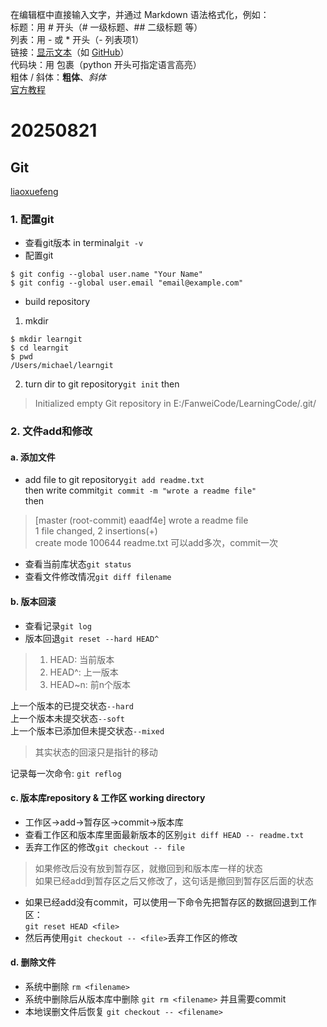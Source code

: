 在编辑框中直接输入文字，并通过 Markdown 语法格式化，例如：  
标题：用 # 开头（# 一级标题、## 二级标题 等）  
列表：用 - 或 * 开头（- 列表项1）  
链接：[显示文本](链接地址)（如 [GitHub](https://github.com)）  
代码块：用 包裹（python 开头可指定语言高亮）  
粗体 / 斜体：**粗体**、*斜体*  
[官方教程](https://docs.github.com/en/get-started/writing-on-github/getting-started-with-writing-and-formatting-on-github/basic-writing-and-formatting-syntax)

# 20250821
## Git  
[liaoxuefeng](https://liaoxuefeng.com/books/git/install-git/index.html)  
### 1. 配置git
- 查看git版本 in terminal`git -v`
- 配置git  
```
$ git config --global user.name "Your Name"
$ git config --global user.email "email@example.com"
```
- build repository  
1. mkdir  
```
$ mkdir learngit
$ cd learngit
$ pwd
/Users/michael/learngit
```  
2. turn dir to git repository`git init`
then 
> Initialized empty Git repository in E:/FanweiCode/LearningCode/.git/
### 2. 文件add和修改
#### a. 添加文件  
- add file to git repository`git add readme.txt`  
then write commit`git commit -m "wrote a readme file"`  
then  
> [master (root-commit) eaadf4e] wrote a readme file  
 1 file changed, 2 insertions(+)  
 create mode 100644 readme.txt
> 可以add多次，commit一次
- 查看当前库状态`git status`  
- 查看文件修改情况`git diff filename`
#### b. 版本回滚  
- 查看记录`git log`
- 版本回退`git reset --hard HEAD^`  

> 1. HEAD: 当前版本  
> 2. HEAD^: 上一版本  
> 3. HEAD~n: 前n个版本  

上一个版本的已提交状态`--hard`  
上一个版本未提交状态`--soft`  
上一个版本已添加但未提交状态`--mixed`  

> 其实状态的回滚只是指针的移动  

记录每一次命令: `git reflog`  

#### c. 版本库repository & 工作区 working directory
- 工作区->add->暂存区->commit->版本库
- 查看工作区和版本库里面最新版本的区别`git diff HEAD -- readme.txt`
- 丢弃工作区的修改`git checkout -- file`
> 如果修改后没有放到暂存区，就撤回到和版本库一样的状态  
> 如果已经add到暂存区之后又修改了，这句话是撤回到暂存区后面的状态  
- 如果已经add没有commit，可以使用一下命令先把暂存区的数据回退到工作区：  
`git reset HEAD <file>`  
- 然后再使用`git checkout -- <file>`丢弃工作区的修改  

#### d. 删除文件  
- 系统中删除  `rm <filename>`
- 系统中删除后从版本库中删除  `git rm <filename>` 并且需要commit  
- 本地误删文件后恢复  `git checkout -- <filename>`
